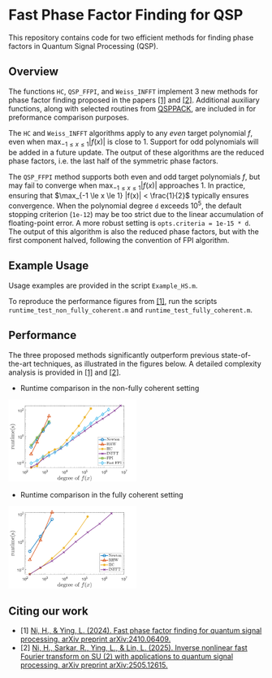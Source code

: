 # Fast Phase Factor Finding for QSP

This repository contains code for two efficient methods for finding phase factors in Quantum Signal Processing (QSP).

## Overview

The functions `HC`, `QSP_FFPI`, and `Weiss_INFFT` implement 3 new methods for phase factor finding proposed in the papers [\[1\]](#ref1) and [\[2\]](#ref2). Additional auxiliary functions, along with selected routines from [QSPPACK](https://github.com/qsppack/QSPPACK), are included in for preformance comparison purposes.

The `HC` and `Weiss_INFFT` algorithms apply to any *even* target polynomial $f$, even when $\max_{-1 \le x \le 1} |f(x)|$ is close to 1. Support for odd polynomials will be added in a future update. The output of these algorithms are the reduced phase factors, i.e. the last half of the symmetric phase factors.

The `QSP_FFPI` method supports both even and odd target polynomials $f$, but may fail to converge when $\max_{-1 \le x \le 1} |f(x)|$ approaches 1. In practice, ensuring that $\max_{-1 \le x \le 1} |f(x)| < \frac{1}{2}$ typically ensures convergence. When the polynomial degree `d` exceeds $10^5$, the default stopping criterion (`1e-12`) may be too strict due to the linear accumulation of floating-point error. A more robust setting is `opts.criteria = 1e-15 * d`. The output of this algorithm is also the reduced phase factors, but with the first component halved, following the convention of FPI algorithm.

## Example Usage

Usage examples are provided in the script `Example_HS.m`.

To reproduce the performance figures from [\[1\]](#ref1), run the scripts `runtime_test_non_fully_coherent.m` and `runtime_test_fully_coherent.m`.

## Performance 

The three proposed methods significantly outperform previous state-of-the-art techniques, as illustrated in the figures below. A detailed complexity analysis is provided in [\[1\]](#ref1) and [\[2\]](#ref2).

- Runtime comparison in the non-fully coherent setting
<img src="Images/non_fc2.png" alt="Runtime comparison" width="50%">

- Runtime comparison in the fully coherent setting
<img src="Images/fully_coh2.png" alt="Runtime comparison" width="50%">

## Citing our work

- <a name="ref1"></a> [1] [Ni, H., & Ying, L. (2024). Fast phase factor finding for quantum signal processing. arXiv preprint arXiv:2410.06409.](https://arxiv.org/abs/2410.06409)
- <a name="ref2"></a> [2] [Ni, H., Sarkar, R., Ying, L., & Lin, L. (2025). Inverse nonlinear fast Fourier transform on SU (2) with applications to quantum signal processing. arXiv preprint arXiv:2505.12615.](https://arxiv.org/abs/2505.12615)
